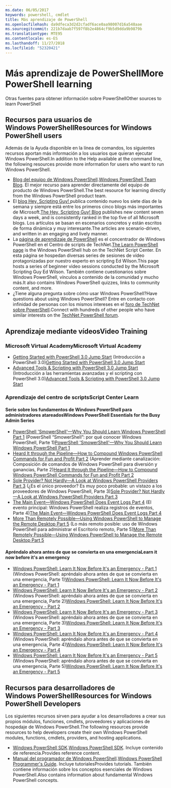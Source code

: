 ```yaml
---
ms.date: 06/05/2017
keywords: powershell, cmdlet
title: Más aprendizaje de PowerShell
ms.openlocfilehash: da9dfeca3d2d2cfadf6ace0aa98007d16a548aae
ms.sourcegitcommit: 221b7daab7f597f8b2e4864cf9b5d9dda9b9879b
ms.translationtype: MTE95
ms.contentlocale: es-ES
ms.lasthandoff: 11/27/2018
ms.locfileid: "52320421"
---
```

# <a name="more-powershell-learning"></a><span data-ttu-id="23bd6-103">Más aprendizaje de PowerShell</span><span class="sxs-lookup"><span data-stu-id="23bd6-103">More PowerShell learning</span></span>

<span data-ttu-id="23bd6-104">Otras fuentes para obtener información sobre PowerShell</span><span class="sxs-lookup"><span data-stu-id="23bd6-104">Other sources to learn PowerShell</span></span>

## <a name="resources-for-windows-powershell-users"></a><span data-ttu-id="23bd6-105">Recursos para usuarios de Windows PowerShell</span><span class="sxs-lookup"><span data-stu-id="23bd6-105">Resources for Windows PowerShell users</span></span>

<span data-ttu-id="23bd6-106">Además de la Ayuda disponible en la línea de comandos, los siguientes recursos aportan más información a los usuarios que quieran ejecutar Windows PowerShell.</span><span class="sxs-lookup"><span data-stu-id="23bd6-106">In addition to the Help available at the command line, the following resources provide more information for users who want to run Windows PowerShell.</span></span>

- <span data-ttu-id="23bd6-107">[Blog del equipo de Windows PowerShell](https://blogs.msdn.microsoft.com/powershell/).</span><span class="sxs-lookup"><span data-stu-id="23bd6-107">[Windows PowerShell Team Blog](https://blogs.msdn.microsoft.com/powershell/).</span></span> <span data-ttu-id="23bd6-108">El mejor recurso para aprender directamente del equipo de producto de Windows PowerShell.</span><span class="sxs-lookup"><span data-stu-id="23bd6-108">The best resource for learning directly from the Windows PowerShell product team.</span></span>
- <span data-ttu-id="23bd6-109">El [blog Hey, Scripting Guy! ](https://blogs.technet.microsoft.com/heyscriptingguy/) publica contenido nuevo los siete días de la semana y siempre está entre los primeros cinco blogs más importantes de Microsoft.</span><span class="sxs-lookup"><span data-stu-id="23bd6-109">[The Hey, Scripting Guy! Blog](https://blogs.technet.microsoft.com/heyscriptingguy/) publishes new content seven days a week, and is consistently ranked in the top five of all Microsoft blogs.</span></span> <span data-ttu-id="23bd6-110">Los artículos se basan en escenarios concretos y están escritos de forma dinámica y muy interesante.</span><span class="sxs-lookup"><span data-stu-id="23bd6-110">The articles are scenario-driven, and written in an engaging and lively manner.</span></span>
- <span data-ttu-id="23bd6-111">La [página de aprendizaje de PowerShell](https://blogs.technet.microsoft.com/heyscriptingguy/2015/01/04/weekend-scripter-the-best-ways-to-learn-powershell/) es el concentrador de Windows PowerShell en el Centro de scripts de TechNet.</span><span class="sxs-lookup"><span data-stu-id="23bd6-111">[The Learn PowerShell page](https://blogs.technet.microsoft.com/heyscriptingguy/2015/01/04/weekend-scripter-the-best-ways-to-learn-powershell/) is the Windows PowerShell hub on the TechNet Script Center.</span></span> <span data-ttu-id="23bd6-112">En esta página se hospedan diversas series de sesiones de vídeo protagonizadas por nuestro experto en scripting Ed Wilson.</span><span class="sxs-lookup"><span data-stu-id="23bd6-112">This page hosts a series of beginner video sessions conducted by the Microsoft Scripting Guy Ed Wilson.</span></span> <span data-ttu-id="23bd6-113">También contiene cuestionarios sobre Windows PowerShell, vínculos a contenido de la comunidad y mucho más.</span><span class="sxs-lookup"><span data-stu-id="23bd6-113">It also contains Windows PowerShell quizzes, links to community content, and more.</span></span>
- <span data-ttu-id="23bd6-114">¿Tiene alguna pregunta sobre cómo usar Windows PowerShell?</span><span class="sxs-lookup"><span data-stu-id="23bd6-114">Have questions about using Windows PowerShell?</span></span> <span data-ttu-id="23bd6-115">Entre en contacto con infinidad de personas con los mismos intereses en el [foro de TechNet sobre PowerShell](https://social.technet.microsoft.com/Forums/home?forum=winserverpowershell).</span><span class="sxs-lookup"><span data-stu-id="23bd6-115">Connect with hundreds of other people who have similar interests on the [TechNet PowerShell forum](https://social.technet.microsoft.com/Forums/home?forum=winserverpowershell).</span></span>

## <a name="video-training"></a><span data-ttu-id="23bd6-116">Aprendizaje mediante vídeos</span><span class="sxs-lookup"><span data-stu-id="23bd6-116">Video Training</span></span>

### <a name="microsoft-virtual-academy"></a><span data-ttu-id="23bd6-117">Microsoft Virtual Academy</span><span class="sxs-lookup"><span data-stu-id="23bd6-117">Microsoft Virtual Academy</span></span>

- <span data-ttu-id="23bd6-118">[Getting Started with PowerShell 3.0 Jump Start](https://mva.microsoft.com/en-US/training-courses/getting-started-with-powershell-30-jump-start-8276) (Introducción a PowerShell 3.0)</span><span class="sxs-lookup"><span data-stu-id="23bd6-118">[Getting Started with PowerShell 3.0 Jump Start](https://mva.microsoft.com/en-US/training-courses/getting-started-with-powershell-30-jump-start-8276)</span></span>
- <span data-ttu-id="23bd6-119">[Advanced Tools & Scripting with PowerShell 3.0 Jump Start](https://mva.microsoft.com/en-US/training-courses/advanced-tools-scripting-with-powershell-30-jump-start-8277) (Introducción a las herramientas avanzadas y el scripting con PowerShell 3.0)</span><span class="sxs-lookup"><span data-stu-id="23bd6-119">[Advanced Tools & Scripting with PowerShell 3.0 Jump Start](https://mva.microsoft.com/en-US/training-courses/advanced-tools-scripting-with-powershell-30-jump-start-8277)</span></span>

### <a name="script-center-learn"></a><span data-ttu-id="23bd6-120">Aprendizaje del centro de scripts</span><span class="sxs-lookup"><span data-stu-id="23bd6-120">Script Center Learn</span></span>

#### <a name="windows-powershell-essentials-for-the-busy-admin-series"></a><span data-ttu-id="23bd6-121">Serie sobre los fundamentos de Windows PowerShell para administradores atareados</span><span class="sxs-lookup"><span data-stu-id="23bd6-121">Windows PowerShell Essentials for the Busy Admin Series</span></span>

- <span data-ttu-id="23bd6-122">[PowerShell 'SmowerShell'—Why You Should Learn Windows PowerShell Part 1](https://dlbmodigital.microsoft.com/webcasts/wmv/23976_Dnl_L.wmv) (PowerShell “SmowerShell”: por qué conocer Windows PowerShell, Parte 1)</span><span class="sxs-lookup"><span data-stu-id="23bd6-122">[PowerShell 'SmowerShell'—Why You Should Learn Windows PowerShell Part 1](https://dlbmodigital.microsoft.com/webcasts/wmv/23976_Dnl_L.wmv)</span></span>
- <span data-ttu-id="23bd6-123">[Heard It through the Pipeline—How to Compound Windows PowerShell Commands for Fun and Profit Part 2](https://dlbmodigital.microsoft.com/webcasts/wmv/23977_Dnl_L.wmv) (Aprender mediante canalización: Composición de comandos de Windows PowerShell para diversión y ganancias, Parte 2)</span><span class="sxs-lookup"><span data-stu-id="23bd6-123">[Heard It through the Pipeline—How to Compound Windows PowerShell Commands for Fun and Profit Part 2](https://dlbmodigital.microsoft.com/webcasts/wmv/23977_Dnl_L.wmv)</span></span>
- <span data-ttu-id="23bd6-124">[Sole Provider? Not Hardly—A Look at Windows PowerShell Providers Part 3](https://dlbmodigital.microsoft.com/webcasts/wmv/23978_Dnl_L.wmv) (¿Es el único proveedor? Es muy poco probable: un vistazo a los proveedores de Windows PowerShell, Parte 3)</span><span class="sxs-lookup"><span data-stu-id="23bd6-124">[Sole Provider? Not Hardly—A Look at Windows PowerShell Providers Part 3](https://dlbmodigital.microsoft.com/webcasts/wmv/23978_Dnl_L.wmv)</span></span>
- <span data-ttu-id="23bd6-125">[The Main Event—Windows PowerShell Does Event Logs Part 4](https://dlbmodigital.microsoft.com/webcasts/wmv/23979_Dnl_L.wmv) (El evento principal: Windows PowerShell realiza registros de eventos, Parte 4)</span><span class="sxs-lookup"><span data-stu-id="23bd6-125">[The Main Event—Windows PowerShell Does Event Logs Part 4](https://dlbmodigital.microsoft.com/webcasts/wmv/23979_Dnl_L.wmv)</span></span>
- <span data-ttu-id="23bd6-126">[More Than Remotely Possible—Using Windows PowerShell to Manage the Remote Desktop Part 5](https://dlbmodigital.microsoft.com/webcasts/wmv/23980_Dnl_L.wmv) (Lo más remoto posible: uso de Windows PowerShell para administrar el Escritorio remoto, Parte 5)</span><span class="sxs-lookup"><span data-stu-id="23bd6-126">[More Than Remotely Possible—Using Windows PowerShell to Manage the Remote Desktop Part 5](https://dlbmodigital.microsoft.com/webcasts/wmv/23980_Dnl_L.wmv)</span></span>

#### <a name="learn-it-now-before-its-an-emergency"></a><span data-ttu-id="23bd6-127">Apréndalo ahora antes de que se convierta en una emergencia</span><span class="sxs-lookup"><span data-stu-id="23bd6-127">Learn it now before it's an emergency</span></span>

- <span data-ttu-id="23bd6-128">[Windows PowerShell: Learn It Now Before It's an Emergency - Part 1](https://dlbmodigital.microsoft.com/webcasts/wmv/1032481530_Dnl_L.wmv) (Windows PowerShell: apréndalo ahora antes de que se convierta en una emergencia, Parte 1)</span><span class="sxs-lookup"><span data-stu-id="23bd6-128">[Windows PowerShell: Learn It Now Before It's an Emergency - Part 1](https://dlbmodigital.microsoft.com/webcasts/wmv/1032481530_Dnl_L.wmv)</span></span>
- <span data-ttu-id="23bd6-129">[Windows PowerShell: Learn It Now Before It's an Emergency - Part 2](https://dlbmodigital.microsoft.com/webcasts/wmv/1032481542_Dnl_L.wmv) (Windows PowerShell: apréndalo ahora antes de que se convierta en una emergencia, Parte 2)</span><span class="sxs-lookup"><span data-stu-id="23bd6-129">[Windows PowerShell: Learn It Now Before It's an Emergency - Part 2](https://dlbmodigital.microsoft.com/webcasts/wmv/1032481542_Dnl_L.wmv)</span></span>
- <span data-ttu-id="23bd6-130">[Windows PowerShell: Learn It Now Before It's an Emergency - Part 3](https://dlbmodigital.microsoft.com/webcasts/wmv/1032481548_Dnl_L.wmv) (Windows PowerShell: apréndalo ahora antes de que se convierta en una emergencia, Parte 3)</span><span class="sxs-lookup"><span data-stu-id="23bd6-130">[Windows PowerShell: Learn It Now Before It's an Emergency - Part 3](https://dlbmodigital.microsoft.com/webcasts/wmv/1032481548_Dnl_L.wmv)</span></span>
- <span data-ttu-id="23bd6-131">[Windows PowerShell: Learn It Now Before It's an Emergency - Part 4](https://dlbmodigital.microsoft.com/webcasts/wmv/1032481552_Dnl_L.wmv) (Windows PowerShell: apréndalo ahora antes de que se convierta en una emergencia, Parte 4)</span><span class="sxs-lookup"><span data-stu-id="23bd6-131">[Windows PowerShell: Learn It Now Before It's an Emergency - Part 4](https://dlbmodigital.microsoft.com/webcasts/wmv/1032481552_Dnl_L.wmv)</span></span>
- <span data-ttu-id="23bd6-132">[Windows PowerShell: Learn It Now Before It's an Emergency - Part 5](https://dlbmodigital.microsoft.com/webcasts/wmv/1032481554_Dnl_L.wmv) (Windows PowerShell: apréndalo ahora antes de que se convierta en una emergencia, Parte 5)</span><span class="sxs-lookup"><span data-stu-id="23bd6-132">[Windows PowerShell: Learn It Now Before It's an Emergency - Part 5](https://dlbmodigital.microsoft.com/webcasts/wmv/1032481554_Dnl_L.wmv)</span></span>

## <a name="resources-for-windows-powershell-developers"></a><span data-ttu-id="23bd6-133">Recursos para desarrolladores de Windows PowerShell</span><span class="sxs-lookup"><span data-stu-id="23bd6-133">Resources for Windows PowerShell Developers</span></span>

<span data-ttu-id="23bd6-134">Los siguientes recursos sirven para ayudar a los desarrolladores a crear sus propios módulos, funciones, cmdlets, proveedores y aplicaciones de hospedaje de Windows PowerShell.</span><span class="sxs-lookup"><span data-stu-id="23bd6-134">The following resources provide resources to help developers create their own Windows PowerShell modules, functions, cmdlets, providers, and hosting applications.</span></span>

- <span data-ttu-id="23bd6-135">[Windows PowerShell SDK](https://go.microsoft.com/fwlink/p/?LinkID=89595).</span><span class="sxs-lookup"><span data-stu-id="23bd6-135">[Windows PowerShell SDK](https://go.microsoft.com/fwlink/p/?LinkID=89595).</span></span> <span data-ttu-id="23bd6-136">Incluye contenido de referencia.</span><span class="sxs-lookup"><span data-stu-id="23bd6-136">Provides reference content.</span></span>
- <span data-ttu-id="23bd6-137">[Manual del programador de Windows PowerShell](https://go.microsoft.com/fwlink/p/?LinkID=89596).</span><span class="sxs-lookup"><span data-stu-id="23bd6-137">[Windows PowerShell Programmer's Guide](https://go.microsoft.com/fwlink/p/?LinkID=89596).</span></span> <span data-ttu-id="23bd6-138">Incluye tutoriales</span><span class="sxs-lookup"><span data-stu-id="23bd6-138">Provides tutorials.</span></span> <span data-ttu-id="23bd6-139">También contiene información sobre los conceptos esenciales de Windows PowerShell.</span><span class="sxs-lookup"><span data-stu-id="23bd6-139">Also contains information about fundamental Windows PowerShell concepts.</span></span>
